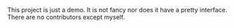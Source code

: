 This project is just a demo. It is not fancy nor does it have a pretty interface.  There are no contributors except myself.   
